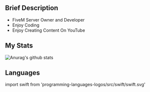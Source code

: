 ## Brief Description
- FiveM Server Owner and Developer 
- Enjoy Coding
- Enjoy Creating Content On YouTube

## My Stats

![Anurag's github stats](https://github-readme-stats.vercel.app/api?username=itswrath&show_icons=true&theme=react)

## Languages
import swift from 'programming-languages-logos/src/swift/swift.svg'
